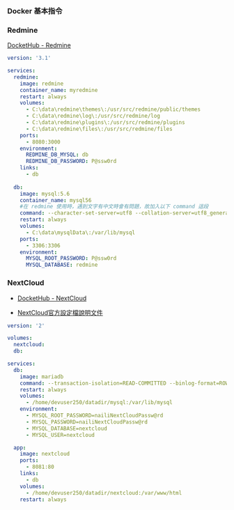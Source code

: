 ### Docker 基本指令


### Redmine

[DocketHub - Redmine](https://hub.docker.com/_/redmine)

```yml
version: '3.1'

services:
  redmine:
    image: redmine
    container_name: myredmine
    restart: always
    volumes:
      - C:\data\redmine\themes\:/usr/src/redmine/public/themes
      - C:\data\redmine\log\:/usr/src/redmine/log
      - C:\data\redmine\plugins\:/usr/src/redmine/plugins
      - C:\data\redmine\files\:/usr/src/redmine/files
    ports:
      - 8080:3000
    environment:
      REDMINE_DB_MYSQL: db
      REDMINE_DB_PASSWORD: P@ssw0rd
    links:
      - db
     
  db:
    image: mysql:5.6
    container_name: mysql56
    #在 redmine 使用時，遇到文字有中文時會有問題，故加入以下 command 這段
    command: --character-set-server=utf8 --collation-server=utf8_general_ci
    restart: always
    volumes:
      - C:\data\mysqlData\:/var/lib/mysql
    ports:
      - 3306:3306
    environment:
      MYSQL_ROOT_PASSWORD: P@ssw0rd
      MYSQL_DATABASE: redmine

```

### NextCloud

* [DocketHub - NextCloud](https://hub.docker.com/_/nextcloud)

* [NextCloud官方設定檔說明文件](https://docs.nextcloud.com/server/12/admin_manual/configuration_server/language_configuration.html)

```yml
version: '2'

volumes:
  nextcloud:
  db:

services:
  db:
    image: mariadb
    command: --transaction-isolation=READ-COMMITTED --binlog-format=ROW
    restart: always
    volumes:
      - /home/devuser250/datadir/mysql:/var/lib/mysql
    environment:
      - MYSQL_ROOT_PASSWORD=nailiNextCloudPassw@rd
      - MYSQL_PASSWORD=nailiNextCloudPassw@rd
      - MYSQL_DATABASE=nextcloud
      - MYSQL_USER=nextcloud

  app:
    image: nextcloud
    ports:
      - 8081:80
    links:
      - db
    volumes:
      - /home/devuser250/datadir/nextcloud:/var/www/html
    restart: always

```
